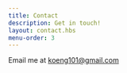 ```yaml
---
title: Contact
description: Get in touch!
layout: contact.hbs
menu-order: 3
---
```


Email me at koeng101@gmail.com
